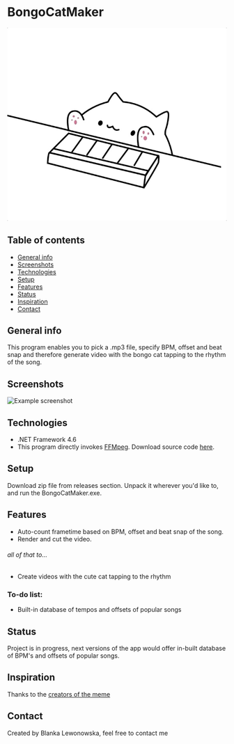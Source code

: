 # BongoCatMaker

![bongo cat icon](./BongoCatMaker/BongoCatMaker/bin/Debug/jpg2/1.jpg)

## Table of contents
* [General info](#general-info)
* [Screenshots](#screenshots)
* [Technologies](#technologies)
* [Setup](#setup)
* [Features](#features)
* [Status](#status)
* [Inspiration](#inspiration)
* [Contact](#contact)

## General info
This program enables you to pick a .mp3 file, specify BPM, offset and beat snap and therefore generate video with the bongo cat tapping to the rhythm of the song.

## Screenshots
![Example screenshot](https://snipboard.io/79s18z.jpg)

## Technologies
* .NET Framework 4.6
* This program directly invokes [FFMpeg](https://ffmpeg.org/). Download source code [here](https://github.com/sachiwhite/FFmpeg).

## Setup
Download zip file from releases section. Unpack it wherever you'd like to, and run the BongoCatMaker.exe.

## Features
* Auto-count frametime based on BPM, offset and beat snap of the song. 
* Render and cut the video.
###### all of that to...
* Create videos with the cute cat tapping to the rhythm
### To-do list:
* Built-in database of tempos and offsets of popular songs

## Status
Project is in progress, next versions of the app would offer in-built database of BPM's and offsets of popular songs.

## Inspiration
Thanks to the [creators of the meme](https://twitter.com/DitzyFlama/)

## Contact
Created by Blanka Lewonowska, feel free to contact me
